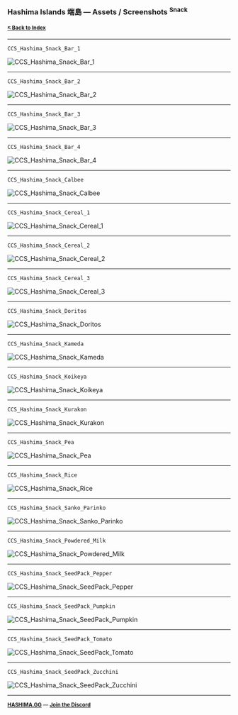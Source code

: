 ### Hashima Islands 端島 — Assets / Screenshots <sup>Snack</sup>

<small>

**[🡤 Back to Index](../README.md)**

</small>

---

```
CCS_Hashima_Snack_Bar_1
```

![CCS_Hashima_Snack_Bar_1](CCS_Hashima_Snack_Bar_1.png)

---

```
CCS_Hashima_Snack_Bar_2
```

![CCS_Hashima_Snack_Bar_2](CCS_Hashima_Snack_Bar_2.png)

---

```
CCS_Hashima_Snack_Bar_3
```

![CCS_Hashima_Snack_Bar_3](CCS_Hashima_Snack_Bar_3.png)

---

```
CCS_Hashima_Snack_Bar_4
```

![CCS_Hashima_Snack_Bar_4](CCS_Hashima_Snack_Bar_4.png)

---

```
CCS_Hashima_Snack_Calbee
```

![CCS_Hashima_Snack_Calbee](CCS_Hashima_Snack_Calbee.png)

---

```
CCS_Hashima_Snack_Cereal_1
```

![CCS_Hashima_Snack_Cereal_1](CCS_Hashima_Snack_Cereal_1.png)

---

```
CCS_Hashima_Snack_Cereal_2
```

![CCS_Hashima_Snack_Cereal_2](CCS_Hashima_Snack_Cereal_2.png)

---

```
CCS_Hashima_Snack_Cereal_3
```

![CCS_Hashima_Snack_Cereal_3](CCS_Hashima_Snack_Cereal_3.png)

---

```
CCS_Hashima_Snack_Doritos
```

![CCS_Hashima_Snack_Doritos](CCS_Hashima_Snack_Doritos.png)

---

```
CCS_Hashima_Snack_Kameda
```

![CCS_Hashima_Snack_Kameda](CCS_Hashima_Snack_Kameda.png)

---

```
CCS_Hashima_Snack_Koikeya
```

![CCS_Hashima_Snack_Koikeya](CCS_Hashima_Snack_Koikeya.png)

---

```
CCS_Hashima_Snack_Kurakon
```

![CCS_Hashima_Snack_Kurakon](CCS_Hashima_Snack_Kurakon.png)

---

```
CCS_Hashima_Snack_Pea
```

![CCS_Hashima_Snack_Pea](CCS_Hashima_Snack_Pea.png)

---

```
CCS_Hashima_Snack_Rice
```

![CCS_Hashima_Snack_Rice](CCS_Hashima_Snack_Rice.png)

---

```
CCS_Hashima_Snack_Sanko_Parinko
```

![CCS_Hashima_Snack_Sanko_Parinko](CCS_Hashima_Snack_Sanko_Parinko.png)

---

```
CCS_Hashima_Snack_Powdered_Milk
```

![CCS_Hashima_Snack_Powdered_Milk](CCS_Hashima_Snack_Powdered_Milk.png)

---

```
CCS_Hashima_Snack_SeedPack_Pepper
```

![CCS_Hashima_Snack_SeedPack_Pepper](CCS_Hashima_Snack_SeedPack_Pepper.png)

---

```
CCS_Hashima_Snack_SeedPack_Pumpkin
```

![CCS_Hashima_Snack_SeedPack_Pumpkin](CCS_Hashima_Snack_SeedPack_Pumpkin.png)

---

```
CCS_Hashima_Snack_SeedPack_Tomato
```

![CCS_Hashima_Snack_SeedPack_Tomato](CCS_Hashima_Snack_SeedPack_Tomato.png)

---

```
CCS_Hashima_Snack_SeedPack_Zucchini
```

![CCS_Hashima_Snack_SeedPack_Zucchini](CCS_Hashima_Snack_SeedPack_Zucchini.png)

---

<small>

**[HASHIMA.GG](https://hashima.gg)** — **[Join the Discord](https://discord.gg/Uap8rwekfA)**

</small>
